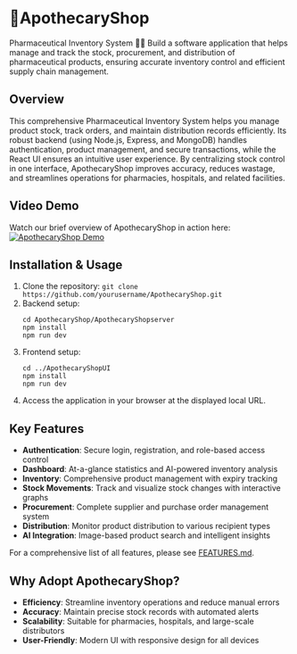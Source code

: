 # 🌿ApothecaryShop
Pharmaceutical Inventory System 🧑‍⚕️ Build a software application that helps manage and track the stock, procurement, and distribution of pharmaceutical products, ensuring accurate inventory control and efficient supply chain management.

## Overview
This comprehensive Pharmaceutical Inventory System helps you manage product stock, track orders, and maintain distribution records efficiently. Its robust backend (using Node.js, Express, and MongoDB) handles authentication, product management, and secure transactions, while the React UI ensures an intuitive user experience. By centralizing stock control in one interface, ApothecaryShop improves accuracy, reduces wastage, and streamlines operations for pharmacies, hospitals, and related facilities.

## Video Demo
Watch our brief overview of ApothecaryShop in action here:
[![ApothecaryShop Demo](https://i9.ytimg.com/vi/SM8juofgxy0/mqdefault.jpg?sqp=CNiD_74G-oaymwEmCMACELQB8quKqQMa8AEB-AH-CYAC0AWKAgwIABABGBggcigyMA8=&rs=AOn4CLChiclGVroyHfiKftI9OAUIt2YWGQ)](https://youtu.be/SM8juofgxy0)

## Installation & Usage
1. Clone the repository: `git clone https://github.com/yourusername/ApothecaryShop.git`
2. Backend setup:
   ```
   cd ApothecaryShop/ApothecaryShopserver
   npm install
   npm run dev
   ```
3. Frontend setup:
   ```
   cd ../ApothecaryShopUI
   npm install
   npm run dev
   ```
4. Access the application in your browser at the displayed local URL.

## Key Features
- **Authentication**: Secure login, registration, and role-based access control
- **Dashboard**: At-a-glance statistics and AI-powered inventory analysis
- **Inventory**: Comprehensive product management with expiry tracking
- **Stock Movements**: Track and visualize stock changes with interactive graphs
- **Procurement**: Complete supplier and purchase order management system
- **Distribution**: Monitor product distribution to various recipient types
- **AI Integration**: Image-based product search and intelligent insights

For a comprehensive list of all features, please see [FEATURES.md](FEATURES.md).

## Why Adopt ApothecaryShop?
- **Efficiency**: Streamline inventory operations and reduce manual errors
- **Accuracy**: Maintain precise stock records with automated alerts
- **Scalability**: Suitable for pharmacies, hospitals, and large-scale distributors
- **User-Friendly**: Modern UI with responsive design for all devices

